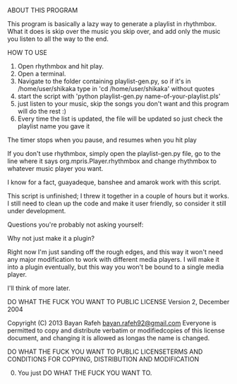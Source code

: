 ABOUT THIS PROGRAM

This program is basically a lazy way to generate a playlist in
rhythmbox. What it does is skip over the music you skip over,
and add only the music you listen to all the way to the end.

HOW TO USE

1. Open rhythmbox and hit play.
2. Open a terminal.
3. Navigate to the folder containing playlist-gen.py, so if it's in /home/user/shikaka type in 'cd /home/user/shikaka' without quotes
4. start the script with 'python playlist-gen.py name-of-your-playlist.pls'
5. just listen to your music, skip the songs you don't want and this program will do the rest :)
6. Every time the list is updated, the file will be updated so just check the playlist name you gave it 

The timer stops when you pause, and resumes when you hit play

If you don't use rhythmbox, simply open the playlist-gen.py file, go to the line where it says org.mpris.Player.rhythmbox and change rhythmbox to whatever music player you want.

I know for a fact, guayadeque, banshee and amarok work with this script.

This script is unfinished; I threw it together in a couple of hours but it works. I still need to clean up the code and make it user friendly, so consider it still under development.

Questions you're probably not asking yourself:

Why not just make it a plugin?

Right now I'm just sanding off the rough edges, and this way it won't need any major modification to work with different media players. I will make it into a plugin eventually, but this way you won't be bound to a single media player.

I'll think of more later.

DO WHAT THE FUCK YOU WANT TO PUBLIC LICENSE
	Version 2, December 2004

Copyright (C) 2013 Bayan Rafeh <bayan.rafeh92@gmail.com>
Everyone is permitted to copy and distribute verbatim or modifiedcopies of this license document, and changing it is allowed as longas the name is changed.

DO WHAT THE FUCK YOU WANT TO PUBLIC LICENSETERMS AND CONDITIONS FOR COPYING, DISTRIBUTION AND MODIFICATION

0. You just DO WHAT THE FUCK YOU WANT TO.
